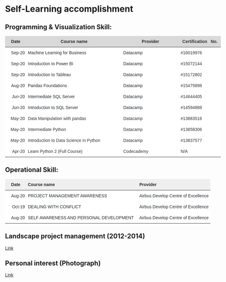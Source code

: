 # Self-Learning accomplishment 


## Programming & Visualization Skill:
<table style="border-collapse:collapse;border-color:#ccc;border-spacing:0;border:none;table-layout: fixed; width: 710px" class="tg"><colgroup><col style="width: 70px"><col style="width: 314px"><col style="width: 189px"><col style="width: 137px"></colgroup><thead><tr><th style="background-color:#D9D9D9;border-color:inherit;border-style:solid;border-width:0px;color:#24292E;font-family:Arial, Helvetica, sans-serif !important;;font-size:14px;font-weight:bold;overflow:hidden;padding:10px 5px;text-align:center;vertical-align:top;word-break:normal">Date</th><th style="background-color:#D9D9D9;border-color:inherit;border-style:solid;border-width:0px;color:#24292E;font-family:Arial, Helvetica, sans-serif !important;;font-size:14px;font-weight:bold;overflow:hidden;padding:10px 5px;text-align:center;vertical-align:top;word-break:normal">Course name</th><th style="background-color:#D9D9D9;border-color:inherit;border-style:solid;border-width:0px;color:#24292E;font-family:Arial, Helvetica, sans-serif !important;;font-size:14px;font-weight:bold;overflow:hidden;padding:10px 5px;text-align:center;vertical-align:top;word-break:normal">Provider</th><th style="background-color:#D9D9D9;border-color:inherit;border-style:solid;border-width:0px;color:#333;font-family:Arial, sans-serif;font-size:14px;font-weight:bold;overflow:hidden;padding:10px 5px;text-align:center;vertical-align:top;word-break:normal">Certification&nbsp;&nbsp;&nbsp;No.</th></tr></thead><tbody><tr><td style="background-color:#FFF;border-color:#ccc;border-style:solid;border-width:0px;color:#24292E;font-family:Arial, sans-serif;font-size:14px;overflow:hidden;padding:10px 5px;text-align:right;vertical-align:top;word-break:normal"><span style="color:#24292E;background-color:#FFF">Sep-20</span></td><td style="background-color:#FFF;border-color:#ccc;border-style:solid;border-width:0px;color:#24292E;font-family:Arial, sans-serif;font-size:14px;overflow:hidden;padding:10px 5px;text-align:left;vertical-align:top;word-break:normal"><span style="color:#24292E;background-color:#FFF">Machine Learning for Business</span></td><td style="background-color:#FFF;border-color:#ccc;border-style:solid;border-width:0px;color:#24292E;font-family:Arial, sans-serif;font-size:14px;overflow:hidden;padding:10px 5px;text-align:left;vertical-align:top;word-break:normal"><span style="color:#24292E;background-color:#FFF">Datacamp</span></td><td style="background-color:#FFF;border-color:#ccc;border-style:solid;border-width:0px;color:#333;font-family:Arial, sans-serif;font-size:14px;overflow:hidden;padding:10px 5px;text-align:left;vertical-align:top;word-break:normal"><span style="color:#333;background-color:#FFF">#16019976</span></td></tr><tr><td style="background-color:#FFF;border-color:#ccc;border-style:solid;border-width:0px;color:#24292E;font-family:Arial, sans-serif;font-size:14px;overflow:hidden;padding:10px 5px;text-align:right;vertical-align:top;word-break:normal"><span style="color:#24292E;background-color:#FFF">Sep-20</span></td><td style="background-color:#FFF;border-color:#ccc;border-style:solid;border-width:0px;color:#24292E;font-family:Arial, sans-serif;font-size:14px;overflow:hidden;padding:10px 5px;text-align:left;vertical-align:top;word-break:normal"><span style="color:#24292E;background-color:#FFF">Introduction to Power BI</span></td><td style="background-color:#FFF;border-color:#ccc;border-style:solid;border-width:0px;color:#24292E;font-family:Arial, sans-serif;font-size:14px;overflow:hidden;padding:10px 5px;text-align:left;vertical-align:top;word-break:normal"><span style="color:#24292E;background-color:#FFF">Datacamp</span></td><td style="background-color:#FFF;border-color:#ccc;border-style:solid;border-width:0px;color:#333;font-family:Arial, sans-serif;font-size:14px;overflow:hidden;padding:10px 5px;text-align:left;vertical-align:top;word-break:normal"><span style="color:#333;background-color:#FFF">#15072144</span></td></tr><tr><td style="background-color:#FFF;border-color:#ccc;border-style:solid;border-width:0px;color:#24292E;font-family:Arial, sans-serif;font-size:14px;overflow:hidden;padding:10px 5px;text-align:right;vertical-align:top;word-break:normal"><span style="color:#24292E;background-color:#FFF">Sep-20</span></td><td style="background-color:#FFF;border-color:#ccc;border-style:solid;border-width:0px;color:#24292E;font-family:Arial, sans-serif;font-size:14px;overflow:hidden;padding:10px 5px;text-align:left;vertical-align:top;word-break:normal"><span style="color:#24292E;background-color:#FFF">Introduction to Tableau</span></td><td style="background-color:#FFF;border-color:#ccc;border-style:solid;border-width:0px;color:#24292E;font-family:Arial, sans-serif;font-size:14px;overflow:hidden;padding:10px 5px;text-align:left;vertical-align:top;word-break:normal"><span style="color:#24292E;background-color:#FFF">Datacamp</span></td><td style="background-color:#FFF;border-color:#ccc;border-style:solid;border-width:0px;color:#333;font-family:Arial, sans-serif;font-size:14px;overflow:hidden;padding:10px 5px;text-align:left;vertical-align:top;word-break:normal"><span style="color:#333;background-color:#FFF">#15172802</span></td></tr><tr><td style="background-color:#ffffff;border-color:inherit;border-style:solid;border-width:0px;color:#24292E;font-family:Arial, Helvetica, sans-serif !important;;font-size:14px;overflow:hidden;padding:10px 5px;text-align:right;vertical-align:top;word-break:normal">Aug-20</td><td style="background-color:#ffffff;border-color:inherit;border-style:solid;border-width:0px;color:#24292E;font-family:Arial, Helvetica, sans-serif !important;;font-size:14px;overflow:hidden;padding:10px 5px;text-align:left;vertical-align:top;word-break:normal">Pandas Foundations</td><td style="background-color:#ffffff;border-color:inherit;border-style:solid;border-width:0px;color:#24292E;font-family:Arial, Helvetica, sans-serif !important;;font-size:14px;overflow:hidden;padding:10px 5px;text-align:left;vertical-align:top;word-break:normal">Datacamp</td><td style="background-color:#fff;border-color:inherit;border-style:solid;border-width:0px;color:#333;font-family:Arial, sans-serif;font-size:14px;overflow:hidden;padding:10px 5px;text-align:left;vertical-align:top;word-break:normal">#15475898</td></tr><tr><td style="background-color:#ffffff;border-color:inherit;border-style:solid;border-width:0px;color:#24292E;font-family:Arial, Helvetica, sans-serif !important;;font-size:14px;overflow:hidden;padding:10px 5px;text-align:right;vertical-align:top;word-break:normal">Jun-20</td><td style="background-color:#ffffff;border-color:inherit;border-style:solid;border-width:0px;color:#24292E;font-family:Arial, Helvetica, sans-serif !important;;font-size:14px;overflow:hidden;padding:10px 5px;text-align:left;vertical-align:top;word-break:normal">Intermediate SQL Server</td><td style="background-color:#ffffff;border-color:inherit;border-style:solid;border-width:0px;color:#24292E;font-family:Arial, Helvetica, sans-serif !important;;font-size:14px;overflow:hidden;padding:10px 5px;text-align:left;vertical-align:top;word-break:normal">Datacamp</td><td style="background-color:#fff;border-color:inherit;border-style:solid;border-width:0px;color:#333;font-family:Arial, sans-serif;font-size:14px;overflow:hidden;padding:10px 5px;text-align:left;vertical-align:top;word-break:normal">#14644405</td></tr><tr><td style="background-color:#ffffff;border-color:inherit;border-style:solid;border-width:0px;color:#24292E;font-family:Arial, Helvetica, sans-serif !important;;font-size:14px;overflow:hidden;padding:10px 5px;text-align:right;vertical-align:top;word-break:normal">Jun-20</td><td style="background-color:#ffffff;border-color:inherit;border-style:solid;border-width:0px;color:#24292E;font-family:Arial, Helvetica, sans-serif !important;;font-size:14px;overflow:hidden;padding:10px 5px;text-align:left;vertical-align:top;word-break:normal">Introduction to SQL Server</td><td style="background-color:#ffffff;border-color:inherit;border-style:solid;border-width:0px;color:#24292E;font-family:Arial, Helvetica, sans-serif !important;;font-size:14px;overflow:hidden;padding:10px 5px;text-align:left;vertical-align:top;word-break:normal">Datacamp</td><td style="background-color:#fff;border-color:inherit;border-style:solid;border-width:0px;color:#333;font-family:Arial, sans-serif;font-size:14px;overflow:hidden;padding:10px 5px;text-align:left;vertical-align:top;word-break:normal">#14594888</td></tr><tr><td style="background-color:#fff;border-color:inherit;border-style:solid;border-width:0px;color:#333;font-family:Arial, sans-serif;font-size:14px;overflow:hidden;padding:10px 5px;text-align:right;vertical-align:top;word-break:normal">May-20</td><td style="background-color:#fff;border-color:inherit;border-style:solid;border-width:0px;color:#333;font-family:Arial, sans-serif;font-size:14px;overflow:hidden;padding:10px 5px;text-align:left;vertical-align:top;word-break:normal">Data Manipulation with pandas</td><td style="background-color:#fff;border-color:inherit;border-style:solid;border-width:0px;color:#333;font-family:Arial, sans-serif;font-size:14px;overflow:hidden;padding:10px 5px;text-align:left;vertical-align:top;word-break:normal">Datacamp</td><td style="background-color:#fff;border-color:inherit;border-style:solid;border-width:0px;color:#333;font-family:Arial, sans-serif;font-size:14px;overflow:hidden;padding:10px 5px;text-align:left;vertical-align:top;word-break:normal">#13883516</td></tr><tr><td style="background-color:#fff;border-color:inherit;border-style:solid;border-width:0px;color:#333;font-family:Arial, sans-serif;font-size:14px;overflow:hidden;padding:10px 5px;text-align:right;vertical-align:top;word-break:normal">May-20</td><td style="background-color:#fff;border-color:inherit;border-style:solid;border-width:0px;color:#333;font-family:Arial, sans-serif;font-size:14px;overflow:hidden;padding:10px 5px;text-align:left;vertical-align:top;word-break:normal">Intermediate Python</td><td style="background-color:#fff;border-color:inherit;border-style:solid;border-width:0px;color:#333;font-family:Arial, sans-serif;font-size:14px;overflow:hidden;padding:10px 5px;text-align:left;vertical-align:top;word-break:normal">Datacamp</td><td style="background-color:#fff;border-color:inherit;border-style:solid;border-width:0px;color:#333;font-family:Arial, sans-serif;font-size:14px;overflow:hidden;padding:10px 5px;text-align:left;vertical-align:top;word-break:normal">#13858306</td></tr><tr><td style="background-color:#fff;border-color:inherit;border-style:solid;border-width:0px;color:#333;font-family:Arial, sans-serif;font-size:14px;overflow:hidden;padding:10px 5px;text-align:right;vertical-align:top;word-break:normal">May-20</td><td style="background-color:#fff;border-color:inherit;border-style:solid;border-width:0px;color:#333;font-family:Arial, sans-serif;font-size:14px;overflow:hidden;padding:10px 5px;text-align:left;vertical-align:top;word-break:normal">Introduction to Data Science in Python</td><td style="background-color:#fff;border-color:inherit;border-style:solid;border-width:0px;color:#333;font-family:Arial, sans-serif;font-size:14px;overflow:hidden;padding:10px 5px;text-align:left;vertical-align:top;word-break:normal">Datacamp</td><td style="background-color:#fff;border-color:inherit;border-style:solid;border-width:0px;color:#333;font-family:Arial, sans-serif;font-size:14px;overflow:hidden;padding:10px 5px;text-align:left;vertical-align:top;word-break:normal">#13837577</td></tr><tr><td style="background-color:#fff;border-color:inherit;border-style:solid;border-width:0px;color:#333;font-family:Arial, sans-serif;font-size:14px;overflow:hidden;padding:10px 5px;text-align:right;vertical-align:top;word-break:normal">Apr-20</td><td style="background-color:#fff;border-color:inherit;border-style:solid;border-width:0px;color:#333;font-family:Arial, sans-serif;font-size:14px;overflow:hidden;padding:10px 5px;text-align:left;vertical-align:top;word-break:normal">Learn Python 2 (Full Course)</td><td style="background-color:#fff;border-color:inherit;border-style:solid;border-width:0px;color:#333;font-family:Arial, sans-serif;font-size:14px;overflow:hidden;padding:10px 5px;text-align:left;vertical-align:top;word-break:normal">Codecademy</td><td style="background-color:#fff;border-color:inherit;border-style:solid;border-width:0px;color:#333;font-family:Arial, sans-serif;font-size:14px;overflow:hidden;padding:10px 5px;text-align:left;vertical-align:top;word-break:normal">N/A</td></tr></tbody></table>

## Operational Skill:

<table style="border-collapse:collapse;border-color:#ccc;border-spacing:0;border:none;table-layout: fixed; width: 676px" class="tg"><colgroup><col style="width: 70px"><col style="width: 367px"><col style="width: 239px"></colgroup><thead><tr><th style="background-color:#efefef;border-color:inherit;border-style:solid;border-width:0px;color:#24292E;font-family:Arial, Helvetica, sans-serif !important;;font-size:14px;font-weight:bold;overflow:hidden;padding:10px 5px;text-align:center;vertical-align:middle;word-break:normal"><span style="font-weight:600">Date</span></th><th style="background-color:#efefef;border-color:inherit;border-style:solid;border-width:0px;color:#24292E;font-family:Arial, Helvetica, sans-serif !important;;font-size:14px;font-weight:bold;overflow:hidden;padding:10px 5px;text-align:left;vertical-align:middle;word-break:normal"><span style="font-weight:600">Course name</span></th><th style="background-color:#efefef;border-color:inherit;border-style:solid;border-width:0px;color:#24292E;font-family:Arial, Helvetica, sans-serif !important;;font-size:14px;font-weight:bold;overflow:hidden;padding:10px 5px;text-align:left;vertical-align:middle;word-break:normal"><span style="font-weight:600">Provider</span></th></tr></thead><tbody><tr><td style="background-color:#ffffff;border-color:inherit;border-style:solid;border-width:0px;color:#24292E;font-family:Arial, Helvetica, sans-serif !important;;font-size:14px;overflow:hidden;padding:10px 5px;text-align:right;vertical-align:middle;word-break:normal">Aug-20</td><td style="background-color:#ffffff;border-color:inherit;border-style:solid;border-width:0px;color:#24292E;font-family:Arial, Helvetica, sans-serif !important;;font-size:14px;overflow:hidden;padding:10px 5px;text-align:left;vertical-align:middle;word-break:normal">PROJECT MANAGEMENT AWARENESS</td><td style="background-color:#ffffff;border-color:inherit;border-style:solid;border-width:0px;color:#24292E;font-family:Arial, Helvetica, sans-serif !important;;font-size:14px;overflow:hidden;padding:10px 5px;text-align:left;vertical-align:middle;word-break:normal">Airbus Develop Centre of Excellence</td></tr><tr><td style="background-color:#ffffff;border-color:inherit;border-style:solid;border-width:0px;color:#24292E;font-family:Arial, Helvetica, sans-serif !important;;font-size:14px;overflow:hidden;padding:10px 5px;text-align:right;vertical-align:middle;word-break:normal">Oct-19</td><td style="background-color:#ffffff;border-color:inherit;border-style:solid;border-width:0px;color:#24292E;font-family:Arial, Helvetica, sans-serif !important;;font-size:14px;overflow:hidden;padding:10px 5px;text-align:left;vertical-align:middle;word-break:normal">DEALING WITH CONFLICT</td><td style="background-color:#ffffff;border-color:inherit;border-style:solid;border-width:0px;color:#24292E;font-family:Arial, Helvetica, sans-serif !important;;font-size:14px;overflow:hidden;padding:10px 5px;text-align:left;vertical-align:middle;word-break:normal">Airbus Develop Centre of Excellence</td></tr><tr><td style="background-color:#ffffff;border-color:inherit;border-style:solid;border-width:0px;color:#24292E;font-family:Arial, Helvetica, sans-serif !important;;font-size:14px;overflow:hidden;padding:10px 5px;text-align:right;vertical-align:middle;word-break:normal">Aug-20</td><td style="background-color:#ffffff;border-color:inherit;border-style:solid;border-width:0px;color:#24292E;font-family:Arial, Helvetica, sans-serif !important;;font-size:14px;overflow:hidden;padding:10px 5px;text-align:left;vertical-align:middle;word-break:normal">SELF AWARENESS AND PERSONAL DEVELOPMENT</td><td style="background-color:#ffffff;border-color:inherit;border-style:solid;border-width:0px;color:#24292E;font-family:Arial, Helvetica, sans-serif !important;;font-size:14px;overflow:hidden;padding:10px 5px;text-align:left;vertical-align:middle;word-break:normal">Airbus Develop Centre of Excellence</td></tr></tbody></table>


## Landscape project management (2012-2014)
<p><a href="https://drive.google.com/file/d/0B3GiojNDYixeSjZnTEtrell0Unc/view?usp=sharing">Link</a></p>

## Personal interest (Photograph)
<p><a href="https://rayvolution.wixsite.com/photo">Link</a></p>

